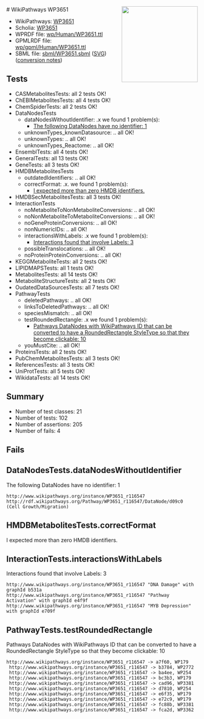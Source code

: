 <img style="float: right; width: 200px" src="../logo.png" />
# WikiPathways WP3651

* WikiPathways: [WP3651](https://identifiers.org/wikipathways:WP3651)
* Scholia: [WP3651](https://scholia.toolforge.org/wikipathways/WP3651)
* WPRDF file: [wp/Human/WP3651.ttl](../wp/Human/WP3651.ttl)
* GPMLRDF file: [wp/gpml/Human/WP3651.ttl](../wp/gpml/Human/WP3651.ttl)
* SBML file: [sbml/WP3651.sbml](../sbml/WP3651.sbml) ([SVG](../sbml/WP3651.svg)) ([conversion notes](../sbml/WP3651.txt))

## Tests
* CASMetabolitesTests: all 2 tests OK!
* ChEBIMetabolitesTests: all 4 tests OK!
* ChemSpiderTests: all 2 tests OK!
* DataNodesTests
    * dataNodesWithoutIdentifier: .x we found 1 problem(s):
        * [The following DataNodes have no identifier: 1](#d2d32fa0)
    * unknownTypes_knownDatasource: .. all OK!
    * unknownTypes: .. all OK!
    * unknownTypes_Reactome: .. all OK!
* EnsemblTests: all 4 tests OK!
* GeneralTests: all 13 tests OK!
* GeneTests: all 3 tests OK!
* HMDBMetabolitesTests
    * outdatedIdentifiers: .. all OK!
    * correctFormat: .x. we found 1 problem(s):
        * [I expected more than zero HMDB identifiers.](#ad154c1e)
* HMDBSecMetabolitesTests: all 3 tests OK!
* InteractionTests
    * noMetaboliteToNonMetaboliteConversions: .. all OK!
    * noNonMetaboliteToMetaboliteConversions: .. all OK!
    * noGeneProteinConversions: .. all OK!
    * nonNumericIDs: .. all OK!
    * interactionsWithLabels: .x we found 1 problem(s):
        * [Interactions found that involve Labels: 3](#630d267a)
    * possibleTranslocations: .. all OK!
    * noProteinProteinConversions: .. all OK!
* KEGGMetaboliteTests: all 2 tests OK!
* LIPIDMAPSTests: all 1 tests OK!
* MetabolitesTests: all 14 tests OK!
* MetaboliteStructureTests: all 2 tests OK!
* OudatedDataSourcesTests: all 7 tests OK!
* PathwayTests
    * deletedPathways: .. all OK!
    * linksToDeletedPathways: .. all OK!
    * speciesMismatch: .. all OK!
    * testRoundedRectangle: .x we found 1 problem(s):
        * [Pathways DataNodes with WikiPathways ID that can be converted to have a RoundedRectangle StyleType so that they become clickable: 10](#579fa5c5)
    * youMustCite: .. all OK!
* ProteinsTests: all 2 tests OK!
* PubChemMetabolitesTests: all 3 tests OK!
* ReferencesTests: all 3 tests OK!
* UniProtTests: all 5 tests OK!
* WikidataTests: all 14 tests OK!


## Summary

* Number of test classes: 21
* Number of tests: 102
* Number of assertions: 205
* Number of fails: 4

## Fails

<a name="d2d32fa0" />

## DataNodesTests.dataNodesWithoutIdentifier

The following DataNodes have no identifier: 1
```
http://www.wikipathways.org/instance/WP3651_r116547 http://rdf.wikipathways.org/Pathway/WP3651_r116547/DataNode/d09c0 (Cell Growth/Migration)
```

<a name="ad154c1e" />

## HMDBMetabolitesTests.correctFormat

I expected more than zero HMDB identifiers.
<a name="630d267a" />

## InteractionTests.interactionsWithLabels

Interactions found that involve Labels: 3
```
http://www.wikipathways.org/instance/WP3651_r116547 "DNA Damage" with graphId b531a
http://www.wikipathways.org/instance/WP3651_r116547 "Pathway Activation" with graphId e4f9f
http://www.wikipathways.org/instance/WP3651_r116547 "MYB Depression" with graphId e709f
```

<a name="579fa5c5" />

## PathwayTests.testRoundedRectangle

Pathways DataNodes with WikiPathways ID that can be converted to have a RoundedRectangle StyleType so that they become clickable: 10
```
http://www.wikipathways.org/instance/WP3651_r116547 -> a7f60, WP179
 http://www.wikipathways.org/instance/WP3651_r116547 -> b3784, WP2772
 http://www.wikipathways.org/instance/WP3651_r116547 -> ba4ee, WP254
 http://www.wikipathways.org/instance/WP3651_r116547 -> bc3b3, WP179
 http://www.wikipathways.org/instance/WP3651_r116547 -> cad96, WP3381
 http://www.wikipathways.org/instance/WP3651_r116547 -> d7810, WP254
 http://www.wikipathways.org/instance/WP3651_r116547 -> e6f35, WP179
 http://www.wikipathways.org/instance/WP3651_r116547 -> e72c9, WP179
 http://www.wikipathways.org/instance/WP3651_r116547 -> fc88b, WP3381
 http://www.wikipathways.org/instance/WP3651_r116547 -> fca2d, WP3362
 ```

